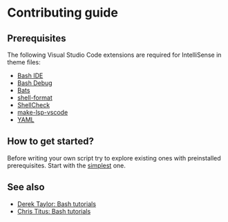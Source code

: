 # Contributing guide

## Prerequisites

The following Visual Studio Code extensions are required for IntelliSense in theme
files:

- [Bash IDE](https://marketplace.visualstudio.com/items?itemName=mads-hartmann.bash-ide-vscode)
- [Bash Debug](https://marketplace.visualstudio.com/items?itemName=rogalmic.bash-debug)
- [Bats](https://marketplace.visualstudio.com/items?itemName=jetmartin.bats)
- [shell-format](https://marketplace.visualstudio.com/items?itemName=foxundermoon.shell-format)
- [ShellCheck](https://marketplace.visualstudio.com/items?itemName=timonwong.shellcheck)
- [make-lsp-vscode](https://marketplace.visualstudio.com/items?itemName=alexclewontin.make-lsp-vscode)
- [YAML](https://marketplace.visualstudio.com/items?itemName=redhat.vscode-yaml)

## How to get started?

Before writing your own script try to explore existing ones with preinstalled
prerequisites. Start with the [simplest](./clip-ask/clip-ask.sh) one.

## See also

- [Derek Taylor: Bash tutorials][distrotube]
- [Chris Titus: Bash tutorials][christitustech]

[distrotube]: https://www.youtube.com/watch?v=PeCBpI1hT2Q&list=PL5--8gKSku174EnRTbP4DzU2W80Q1vqtm
[christitustech]: https://www.youtube.com/watch?v=XK81cfvrElg&list=PLc7fktTRMBozYfi4zlDeH0IdLdGImeOnO
